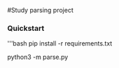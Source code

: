 #Study parsing project

### Quickstart
'''bash
pip install -r requirements.txt

python3 -m parse.py
